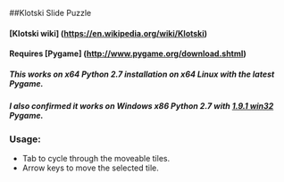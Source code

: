 ##Klotski Slide Puzzle

#### [Klotski wiki] (https://en.wikipedia.org/wiki/Klotski)

#### Requires [Pygame] (http://www.pygame.org/download.shtml)

##### This works on x64 Python 2.7 installation on x64 Linux with the latest Pygame.
##### I also confirmed it works on Windows x86 Python 2.7 with [1.9.1 win32](http://pygame.org/download.shtml) Pygame.

### Usage:
* Tab to cycle through the moveable tiles.
* Arrow keys to move the selected tile.
